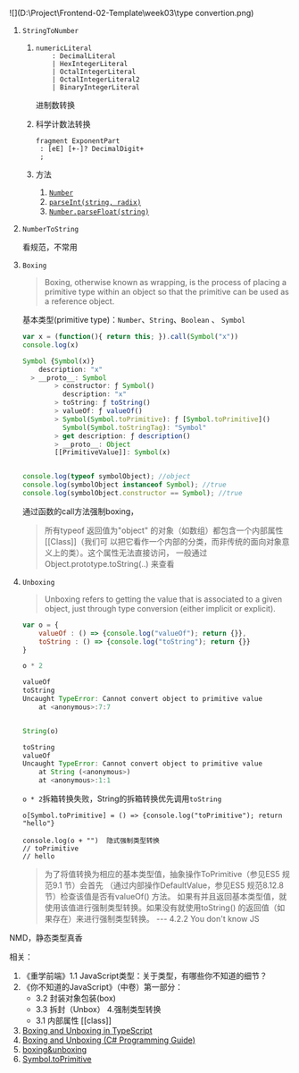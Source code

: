 ![](D:\Project\Frontend-02-Template\week03\type convertion.png)



1. `StringToNumber`

   1. ```g4
      numericLiteral
          : DecimalLiteral
          | HexIntegerLiteral
          | OctalIntegerLiteral
          | OctalIntegerLiteral2
          | BinaryIntegerLiteral
      ```

      进制数转换

   2. 科学计数法转换

      ```g4
      fragment ExponentPart
       : [eE] [+-]? DecimalDigit+
       ;
      ```

   3. 方法

      1. [`Number`]( https://developer.mozilla.org/zh-CN/docs/Web/JavaScript/Reference/Global_Objects/Number)
      2. [`parseInt(string, radix)`]( https://developer.mozilla.org/zh-CN/docs/Web/JavaScript/Reference/Global_Objects/parseInt )
      3. [`Number.parseFloat(string)`]( https://developer.mozilla.org/zh-CN/docs/Web/JavaScript/Reference/Global_Objects/Number/parseFloat )

2. `NumberToString`

   看规范，不常用

3. `Boxing`

   > Boxing, otherwise known as wrapping, is the process of placing a primitive type within an object so that the primitive can be used as a reference object. 

   基本类型(primitive type)：`Number`、`String`、`Boolean` 、 `Symbol` 

   ```js
   var x = (function(){ return this; }).call(Symbol("x"))
   console.log(x)
   
   Symbol {Symbol(x)}
       description: "x"
     > __proto__: Symbol
           > constructor: ƒ Symbol()
             description: "x"
           > toString: ƒ toString()
           > valueOf: ƒ valueOf()
           > Symbol(Symbol.toPrimitive): ƒ [Symbol.toPrimitive]()
             Symbol(Symbol.toStringTag): "Symbol"
           > get description: ƒ description()
           > __proto__: Object
           [[PrimitiveValue]]: Symbol(x)
   
   
   console.log(typeof symbolObject); //object
   console.log(symbolObject instanceof Symbol); //true
   console.log(symbolObject.constructor == Symbol); //true
   ```

   通过函数的call方法强制boxing，

   > 所有typeof 返回值为"object" 的对象（如数组）都包含一个内部属性[[Class]]（我们可
   > 以把它看作一个内部的分类，而非传统的面向对象意义上的类）。这个属性无法直接访问，
   > 一般通过Object.prototype.toString(..) 来查看

4. `Unboxing`

   > Unboxing refers to getting the value that is associated to a given object, just through type conversion (either implicit or explicit). 

   ```js
   var o = {
       valueOf : () => {console.log("valueOf"); return {}},
       toString : () => {console.log("toString"); return {}}
   }
   
   o * 2
   
   valueOf
   toString
   Uncaught TypeError: Cannot convert object to primitive value
       at <anonymous>:7:7
   
   
   String(o)
   
   toString
   valueOf
   Uncaught TypeError: Cannot convert object to primitive value
       at String (<anonymous>)
       at <anonymous>:1:1
   ```

   `o * 2`拆箱转换失败，String的拆箱转换优先调用`toString`

   


       o[Symbol.toPrimitive] = () => {console.log("toPrimitive"); return "hello"}
       
       console.log(o + "")	隐式强制类型转换
       // toPrimitive
       // hello
   > 为了将值转换为相应的基本类型值，抽象操作ToPrimitive（参见ES5 规范9.1 节）会首先
   > （通过内部操作DefaultValue，参见ES5 规范8.12.8 节）检查该值是否有valueOf() 方法。
   > 如果有并且返回基本类型值，就使用该值进行强制类型转换。如果没有就使用toString()
   > 的返回值（如果存在）来进行强制类型转换。					--- 4.2.2 You don't know JS



NMD，静态类型真香



相关：

1. 《重学前端》1.1  JavaScript类型：关于类型，有哪些你不知道的细节？ 
2. 《你不知道的JavaScript》（中卷）第一部分：
   - 3.2 封装对象包装(box)
   - 3.3 拆封（Unbox）  4.强制类型转换 
   - 3.1 内部属性 [[class]]
3. [Boxing and Unboxing in TypeScript](https://www.c-sharpcorner.com/UploadFile/c63ec5/boxing-and-unboxing-in-typescript/)
4. [Boxing and Unboxing (C# Programming Guide)](https://docs.microsoft.com/en-us/dotnet/csharp/programming-guide/types/boxing-and-unboxing )
5. [boxing&unboxing](https://en.wikipedia.org/wiki/Object_type_(object-oriented_programming)#Unboxing)
6. [Symbol.toPrimitive]( https://developer.mozilla.org/zh-CN/docs/Web/JavaScript/Reference/Global_Objects/Symbol/toPrimitive )

